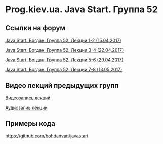 Prog.kiev.ua. Java Start. Группа 52
===

## Cсылки на форум

[Java Start. Богдан. Группа 52. Лекции 1-2 (15.04.2017)](https://prog.kiev.ua/forum/index.php/topic,2875.0.html)

[Java Start. Богдан. Группа 52. Лекции 3-4 (22.04.2017)](https://prog.kiev.ua/forum/index.php/topic,2885.0.html)

[Java Start. Богдан. Группа 52. Лекции 5-6 (29.04.2017)](https://prog.kiev.ua/forum/index.php/topic,2897.0.html)

[Java Start. Богдан. Группа 52. Лекции 7-8 (13.05.2017)](https://prog.kiev.ua/forum/index.php/topic,2910.0.html)

## Видео лекций предыдущих групп

[Видеозапись лекций](https://mega.nz/#F!SRclnQQT)

[Аудиозапиь лекций](https://mega.nz/#F!GY8UjTBS)

## Примеры кода

https://github.com/bohdanvan/javastart
